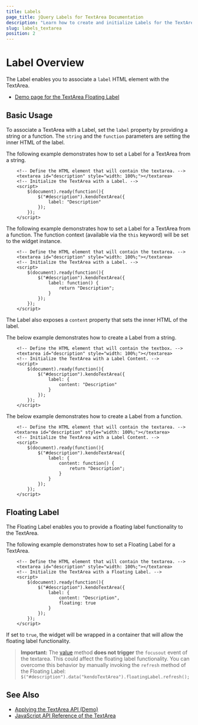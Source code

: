 ```yaml
---
title: Labels
page_title: jQuery Labels for TextArea Documentation
description: "Learn how to create and initialize Labels for the TextArea."
slug: labels_textarea
position: 2
---
```


# Label Overview

The Label enables you to associate a `label` HTML element with the TextArea.

* [Demo page for the TextArea Floating Label](https://demos.telerik.com/kendo-ui/textarea/floating-label) 

## Basic Usage

To associate a TextArea with a Label, set the `label` property by providing a string or a function. The `string` and the `function` parameters are setting the inner HTML of the label.

The following example demonstrates how to set a Label for a TextArea from a string. 

```dojo
    <!-- Define the HTML element that will contain the textarea. -->
    <textarea id="description" style="width: 100%;"></textarea>
    <!-- Initialize the TextArea with a Label. -->
    <script>
        $(document).ready(function(){
            $("#description").kendoTextArea({
                label: "Description"
            });
        });
    </script>
```

The following example demonstrates how to set a Label for a TextArea from a function. The function context (available via the `this` keyword) will be set to the widget instance.

```dojo
    <!-- Define the HTML element that will contain the textarea. -->
    <textarea id="description" style="width: 100%;"></textarea>
    <!-- Initialize the TextArea with a Label. -->
    <script>
        $(document).ready(function(){
            $("#description").kendoTextArea({
                label: function() {
                    return "Description";
                }
            });
        });
    </script>
```

The Label also exposes a `content` property that sets the inner HTML of the label.

The below example demonstrates how to create a Label from a string.

```dojo
    <!-- Define the HTML element that will contain the textbox. -->
    <textarea id="description" style="width: 100%;"></textarea>
    <!-- Initialize the TextArea with a Label Content. -->
    <script>
        $(document).ready(function(){
            $("#description").kendoTextArea({
                label: {
                    content: "Description"
                }
            });
        });
    </script>
```

The below example demonstrates how to create a Label from a function.

```dojo
    <!-- Define the HTML element that will contain the textarea. -->
   <textarea id="description" style="width: 100%;"></textarea>
    <!-- Initialize the TextArea with a Label Content. -->
    <script>
        $(document).ready(function(){
            $("#description").kendoTextArea({
                label: {
                    content: function() {
                        return "Description";
                    }
                }
            });
        });
    </script>
```

## Floating Label

The Floating Label enables you to provide a floating label functionality to the TextArea.

The following example demonstrates how to set a Floating Label for a TextArea.

```dojo
    <!-- Define the HTML element that will contain the textarea. -->
    <textarea id="description" style="width: 100%;"></textarea>
    <!-- Initialize the TextArea with a Floating Label. -->
    <script>
        $(document).ready(function(){
            $("#description").kendoTextArea({
                label: {
                    content: "Description",
                    floating: true
                }
            });
        });
    </script>
```

If set to `true`, the widget will be wrapped in a container that will allow the floating label functionality.

> **Important:** The [value](/api/javascript/ui/textarea/methods/value) method **does not trigger** the `focusout` event of the textarea.
This could affect the floating label functionality.
You can overcome this behavior by manually invoking the `refresh` method of the Floating Label: `$("#description").data("kendoTextArea").floatingLabel.refresh();`

## See Also

* [Applying the TextArea API (Demo)](https://demos.telerik.com/kendo-ui/textarea/api)
* [JavaScript API Reference of the TextArea](/api/javascript/ui/textarea)
